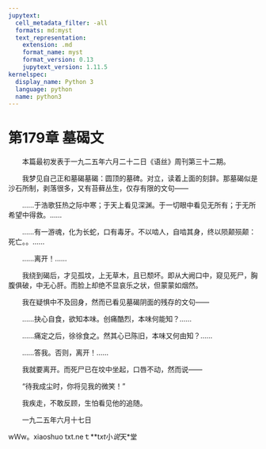 ```yaml
---
jupytext:
  cell_metadata_filter: -all
  formats: md:myst
  text_representation:
    extension: .md
    format_name: myst
    format_version: 0.13
    jupytext_version: 1.11.5
kernelspec:
  display_name: Python 3
  language: python
  name: python3
---
```

# 第179章  墓碣文 

　　本篇最初发表于一九二五年六月二十二日《语丝》周刊第三十二期。 

　　我梦见自己正和墓碣墓碣：圆顶的墓碑。对立，读着上面的刻辞。那墓碣似是沙石所制，剥落很多，又有苔藓丛生，仅存有限的文句—— 

　　……于浩歌狂热之际中寒；于天上看见深渊。于一切眼中看见无所有；于无所希望中得救。…… 

　　……有一游魂，化为长蛇，口有毒牙。不以啮人，自啮其身，终以陨颠殒颠：死亡。。…… 

　　……离开！…… 

　　我绕到碣后，才见孤坟，上无草木，且已颓坏。即从大阙口中，窥见死尸，胸腹俱破，中无心肝。而脸上却绝不显哀乐之状，但蒙蒙如烟然。 

　　我在疑惧中不及回身，然而已看见墓碣阴面的残存的文句—— 

　　……抉心自食，欲知本味。创痛酷烈，本味何能知？…… 

　　……痛定之后，徐徐食之。然其心已陈旧，本味又何由知？…… 

　　……答我。否则，离开！…… 

　　我就要离开。而死尸已在坟中坐起，口唇不动，然而说—— 

　　“待我成尘时，你将见我的微笑！” 

　　我疾走，不敢反顾，生怕看见他的追随。 

　　一九二五年六月十七日 

wＷw。xiaoshuo txt.neｔ**t*xt*小*说*天*堂 

